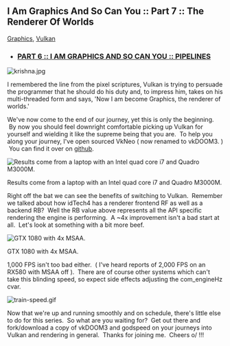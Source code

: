 ## I Am Graphics And So Can You :: Part 7 :: The Renderer Of Worlds

[Graphics](https://www.fasterthan.life/blog/category/Graphics), [Vulkan](https://www.fasterthan.life/blog/category/Vulkan)

-   ### [PART 6 :: I AM GRAPHICS AND SO CAN YOU :: PIPELINES](https://www.fasterthan.life/blog/2017/7/24/i-am-graphics-and-so-can-you-part-6-pipelines)
    

![krishna.jpg](https://images.squarespace-cdn.com/content/v1/594f554b6b8f5be7aade065f/1504064045620-9OLYR8BJ7ENK6RJ3OUMJ/krishna.jpg?format=750w)

I remembered the line from the pixel scriptures, Vulkan is trying to persuade the programmer that he should do his duty and, to impress him, takes on his multi-threaded form and says, 'Now I am become Graphics, the renderer of worlds.'

We've now come to the end of our journey, yet this is only the beginning.  By now you should feel downright comfortable picking up Vulkan for yourself and wielding it like the supreme being that you are.  To help you along your journey, I've open sourced VkNeo ( now renamed to vkDOOM3. )  You can find it over on [github](https://github.com/DustinHLand/vkDOOM3).  

![Results come from a laptop with an Intel quad core i7 and Quadro M3000M.](https://images.squarespace-cdn.com/content/v1/594f554b6b8f5be7aade065f/1504060468181-NGQ2PS90XZS2EVAJ1OXH/ogl-vs-vk?format=750w)

Results come from a laptop with an Intel quad core i7 and Quadro M3000M.

Right off the bat we can see the benefits of switching to Vulkan.  Remember we talked about how idTech4 has a renderer frontend RF as well as a backend RB?  Well the RB value above represents all the API specific rendering the engine is performing.  A ~4x improvement isn't a bad start at all.  Let's look at something with a bit more beef.

![GTX 1080 with 4x MSAA.](https://images.squarespace-cdn.com/content/v1/594f554b6b8f5be7aade065f/1504060890690-7NXRV35MH85QYWX12OCM/1000fps?format=500w)

GTX 1080 with 4x MSAA.

1,000 FPS isn't too bad either.  ( I've heard reports of 2,000 FPS on an RX580 with MSAA off ).  There are of course other systems which can't take this blinding speed, so expect side effects adjusting the com_engineHz cvar.  

![train-speed.gif](https://images.squarespace-cdn.com/content/v1/594f554b6b8f5be7aade065f/1504064901394-R9NK063KL13KKH82YMTS/train-speed.gif?format=500w)

Now that we're up and running smoothly and on schedule, there's little else to do for this series.  So what are you waiting for?  Get out there and fork/download a copy of vkDOOM3 and godspeed on your journeys into Vulkan and rendering in general.  Thanks for joining me.  Cheers o/ !!!